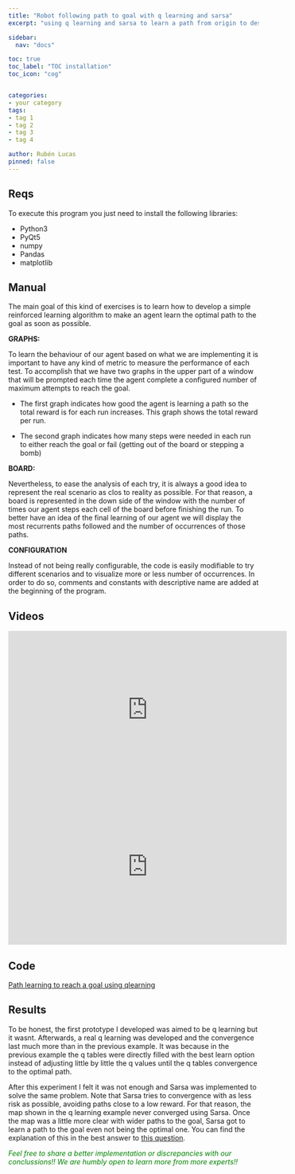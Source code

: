 ```yaml
---
title: "Robot following path to goal with q learning and sarsa"
excerpt: "using q learning and sarsa to learn a path from origin to destination through a mesh board"

sidebar:
  nav: "docs"

toc: true
toc_label: "TOC installation"
toc_icon: "cog"


categories:
- your category
tags:
- tag 1
- tag 2
- tag 3
- tag 4

author: Rubén Lucas
pinned: false
---
```


## Reqs

To execute this program you just need to install the following libraries:
- Python3
- PyQt5
- numpy
- Pandas
- matplotlib

## Manual

The main goal of this kind of exercises is to learn how to develop a simple reinforced learning algorithm to make an agent learn the optimal path to the goal as soon as possible.

<strong>GRAPHS:</strong>

To learn the behaviour of our agent based on what we are implementing it is important to have any kind of metric to measure the performance of each test.
To accomplish that we have two graphs in the upper part of a window that will be prompted each time the agent complete a configured number of maximum attempts to reach the goal.

- The first graph indicates how good the agent is learning a path so the total reward is for each run increases. This graph shows the total reward per run.

- The second graph indicates how many steps were needed in each run to either reach the goal or fail (getting out of the board or stepping a bomb)

<strong>BOARD:</strong>

Nevertheless, to ease the analysis of each try, it is always a good idea to represent the real scenario as clos to reality as possible. For that reason, a board is represented in the down side of the window with the number of times our agent steps each cell of the board before finishing the run. To better have an idea of the final learning of our agent we will display the most recurrents paths followed and the number of occurrences of those paths.

<strong>CONFIGURATION</strong>

Instead of not being really configurable, the code is easily modifiable to try different scenarios and to visualize more or less number of occurrences. In order to do so, comments and constants with descriptive name are added at the beginning of the program.


## Videos

<iframe width="560" height="315" src="https://www.youtube.com/embed/5pHcHyNFSP4" frameborder="0" allow="accelerometer; autoplay; clipboard-write; encrypted-media; gyroscope; picture-in-picture" allowfullscreen></iframe>

<br/>

<iframe width="560" height="315" src="https://www.youtube.com/embed/HHlRMhiZWCM" frameborder="0" allow="accelerometer; autoplay; clipboard-write; encrypted-media; gyroscope; picture-in-picture" allowfullscreen></iframe>

## Code

[Path learning to reach a goal using qlearning](https://github.com/RoboticsLabURJC/2020-phd-ruben-lucas/tree/master/robot_mesh)

## Results

To be honest, the first prototype I developed was aimed to be q learning but it wasnt. Afterwards, a real q learning was developed and the convergence last much more than in the previous example. It was because in the previous example the q tables were directly filled with the best learn option instead of adjusting little by little the q values until the q tables convergence to the optimal path.

After this experiment I felt it was not enough and Sarsa was implemented to solve the same problem.
Note that Sarsa tries to convergence with as less risk as possible, avoiding paths close to a low reward. For that reason, the map shown in the q learning example never converged using Sarsa. Once the map was a little more clear with wider paths to the goal, Sarsa got to learn a path to the goal even not being the optimal one.
You can find the explanation of this in the best answer to [this question](https://stats.stackexchange.com/questions/326788/when-to-choose-sarsa-vs-q-learning).



<span style="color:green">*Feel free to share a better implementation or discrepancies with our conclussions!! We are humbly open to learn more from more experts!!*</span>

